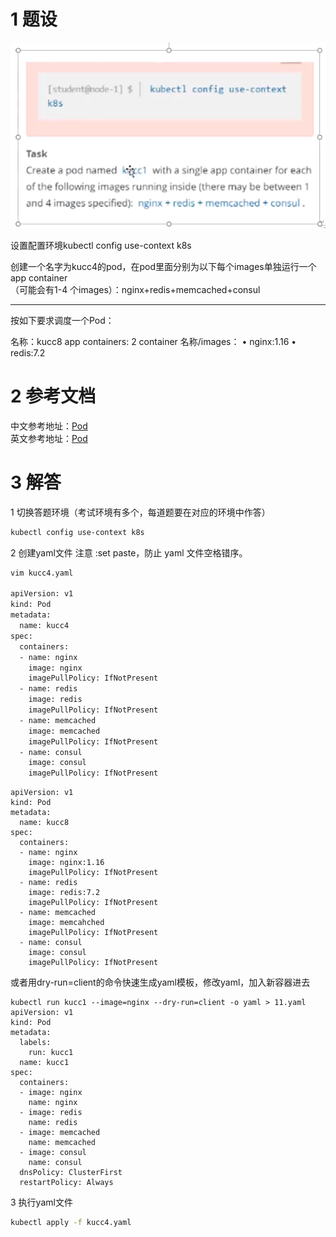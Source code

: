 
# 1 题设


![](image/11cka20240429174721.png)

设置配置环境kubectl config use-context k8s

创建一个名字为kucc4的pod，在pod里面分别为以下每个images单独运行一个app container  
（可能会有1-4 个images）：nginx+redis+memcached+consul

----
按如下要求调度一个Pod：

名称：kucc8
app containers: 2
container 名称/images：
• nginx:1.16
• redis:7.2


# 2 参考文档

中文参考地址：[Pod](https://kubernetes.io/zh-cn/docs/concepts/workloads/pods/)  
英文参考地址：[Pod](https://kubernetes.io/docs/concepts/workloads/pods/)


# 3 解答 

1 切换答题环境（考试环境有多个，每道题要在对应的环境中作答）
```bash
kubectl config use-context k8s
```


2 创建yaml文件
注意 :set paste，防止 yaml 文件空格错序。
```bash
vim kucc4.yaml 
 
apiVersion: v1
kind: Pod
metadata:
  name: kucc4
spec:
  containers:
  - name: nginx
    image: nginx
    imagePullPolicy: IfNotPresent
  - name: redis
    image: redis
    imagePullPolicy: IfNotPresent
  - name: memcached
    image: memcached
    imagePullPolicy: IfNotPresent
  - name: consul
    image: consul
    imagePullPolicy: IfNotPresent
```

```
apiVersion: v1
kind: Pod
metadata:
  name: kucc8
spec:
  containers:
  - name: nginx
    image: nginx:1.16
    imagePullPolicy: IfNotPresent
  - name: redis
    image: redis:7.2
    imagePullPolicy: IfNotPresent
  - name: memcached
    image: memcahched
    imagePullPolicy: IfNotPresent
  - name: consul
    image: consul
    imagePullPolicy: IfNotPresent

```

或者用dry-run=client的命令快速生成yaml模板，修改yaml，加入新容器进去
```
kubectl run kucc1 --image=nginx --dry-run=client -o yaml > 11.yaml
apiVersion: v1
kind: Pod
metadata:
  labels:
    run: kucc1
  name: kucc1
spec:
  containers:
  - image: nginx
    name: nginx
  - image: redis
    name: redis
  - image: memcached
    name: memcached
  - image: consul
    name: consul
  dnsPolicy: ClusterFirst
  restartPolicy: Always
```



3 执行yaml文件

```bash
kubectl apply -f kucc4.yaml 
```

